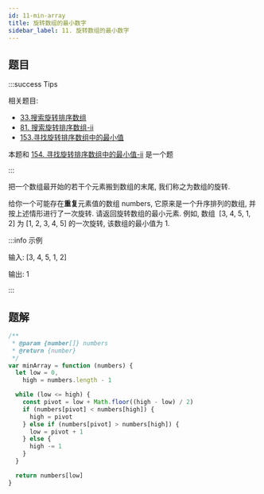 ```yaml
---
id: 11-min-array
title: 旋转数组的最小数字
sidebar_label: 11. 旋转数组的最小数字
---
```


## 题目

:::success Tips

相关题目:

- [33.搜索旋转排序数组](/leetcode/medium/33-search)
- [81. 搜索旋转排序数组-ii](/leetcode/medium/81-search)
- [153.寻找旋转排序数组中的最小值](/leetcode/medium/153-find-min)

本题和 [154. 寻找旋转排序数组中的最小值-ii](/leetcode/hard/154-find-min) 是一个题

:::

把一个数组最开始的若干个元素搬到数组的末尾, 我们称之为数组的旋转.

给你一个可能存在**重复**元素值的数组 numbers, 它原来是一个升序排列的数组, 并按上述情形进行了一次旋转.
请返回旋转数组的最小元素. 例如, 数组  [3, 4, 5, 1, 2] 为 [1, 2, 3, 4, 5] 的一次旋转, 该数组的最小值为 1.

:::info 示例

输入: [3, 4, 5, 1, 2]

输出: 1

:::

## 题解

```ts
/**
 * @param {number[]} numbers
 * @return {number}
 */
var minArray = function (numbers) {
  let low = 0,
    high = numbers.length - 1

  while (low <= high) {
    const pivot = low + Math.floor((high - low) / 2)
    if (numbers[pivot] < numbers[high]) {
      high = pivot
    } else if (numbers[pivot] > numbers[high]) {
      low = pivot + 1
    } else {
      high -= 1
    }
  }

  return numbers[low]
}
```
